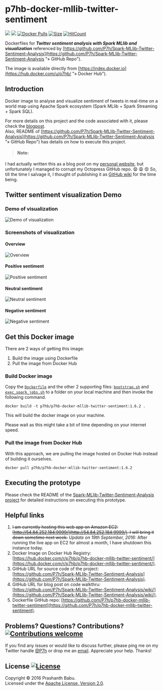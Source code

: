 # p7hb-docker-mllib-twitter-sentiment
[![](https://images.microbadger.com/badges/version/p7hb/p7hb-docker-mllib-twitter-sentiment.svg)](http://microbadger.com/images/p7hb/p7hb-docker-mllib-twitter-sentiment) ![](https://img.shields.io/docker/automated/p7hb/p7hb-docker-mllib-twitter-sentiment.svg) [![Docker Pulls](https://img.shields.io/docker/pulls/p7hb/p7hb-docker-mllib-twitter-sentiment.svg)](https://hub.docker.com/r/p7hb/p7hb-docker-mllib-twitter-sentiment/) [![Size](https://images.microbadger.com/badges/image/p7hb/p7hb-docker-mllib-twitter-sentiment.svg)](https://microbadger.com/images/p7hb/p7hb-docker-mllib-twitter-sentiment) [![HitCount](https://hitt.herokuapp.com/P7h/p7hb-docker-mllib-twitter-sentiment.svg)](https://github.com/P7h/p7hb-docker-mllib-twitter-sentiment)

Dockerfiles for ***Twitter sentiment analysis with Spark MLlib and visualization*** referenced by [https://github.com/P7h/Spark-MLlib-Twitter-Sentiment-Analysis](https://github.com/P7h/Spark-MLlib-Twitter-Sentiment-Analysis "» GitHub Repo").

The image is available directly from [https://index.docker.io](https://hub.docker.com/u/p7hb/ "» Docker Hub").


## Introduction
Docker image to analyse and visualize sentiment of tweets in real-time on a world map using Apache Spark ecosystem (Spark MLlib + Spark Streaming + Spark SQL).

For more details on this project and the code associated with it, please check the [blogpost](http://P7h.org/blog/2016/08/21/spark-twitter-sentiment/).<br>
Also, README of [https://github.com/P7h/Spark-MLlib-Twitter-Sentiment-Analysis](https://github.com/P7h/Spark-MLlib-Twitter-Sentiment-Analysis "» GitHub Repo") has details on how to execute this project.


> #### Note:
I had actually written this as a blog post on my [personal website](http://P7h.org "» P7h.org"), but unfortunately I managed to corrupt my Octopress GitHub repo. :anguished: :weary: :rage: So, till the time I salvage it, I thought of publishing it as [GitHub wiki](https://github.com/P7h/Spark-MLlib-Twitter-Sentiment-Analysis/wiki/Blog "» Blog post") for the time being.


## Twitter sentiment visualization Demo
### Demo of visualization
![Demo of visualization](https://github.com/P7h/Spark-MLlib-Twitter-Sentiment-Analysis/raw/master/images/Twitter_Sentiment_Visualization.gif)

### Screenshots of visualization
#### Overview
![Overview](https://github.com/P7h/Spark-MLlib-Twitter-Sentiment-Analysis/raw/master/images/Viz_Overview.png)

#### Positive sentiment
![Positive sentiment](https://github.com/P7h/Spark-MLlib-Twitter-Sentiment-Analysis/raw/master/images/Viz_Positive.png)

#### Neutral sentiment
![Neutral sentiment](https://github.com/P7h/Spark-MLlib-Twitter-Sentiment-Analysis/raw/master/images/Viz_Neutral.png)

#### Negative sentiment
![Negative sentiment](https://github.com/P7h/Spark-MLlib-Twitter-Sentiment-Analysis/raw/master/images/Viz_Negative.png)


## Get this Docker image
There are 2 ways of getting this image:

1. Build the image using Dockerfile
2. Pull the image from Docker Hub

### Build Docker image
Copy the [`Dockerfile`](https://github.com/P7h/p7hb-docker-mllib-twitter-sentiment/blob/master/Dockerfile) and the other 2 supporting files: [`bootstrap.sh`](https://github.com/P7h/p7hb-docker-mllib-twitter-sentiment/blob/master/bootstrap.sh) and [`exec_spark_jobs.sh`](https://github.com/P7h/p7hb-docker-mllib-twitter-sentiment/blob/master/exec_spark_jobs.sh) to a folder on your local machine and then invoke the following command.

    docker build -t p7hb/p7hb-docker-mllib-twitter-sentiment:1.6.2 .

This will build the docker image on your machine.

Please wait as this might take a bit of time depending on your internet speed.

### Pull the image from Docker Hub
With this approach, we are pulling the image hosted on Docker Hub instead of building it ourselves.

    docker pull p7hb/p7hb-docker-mllib-twitter-sentiment:1.6.2


## Executing the prototype
Please check the README of the [Spark-MLlib-Twitter-Sentiment-Analysis project](https://github.com/P7h/Spark-MLlib-Twitter-Sentiment-Analysis "» GitHub Repo") for detailed instructions on executing this prototype.


## Helpful links
1. ~~I am currently hosting this web app on Amazon EC2: [http://54.84.252.184:9999/](http://54.84.252.184:9999/). I will bring it down sometime next week.~~ _Update on 19th September, 2016:_ After running the live app on EC2 for almost a month, I have shutdown this instance today.
2. Docker Image on Docker Hub Registry: [https://hub.docker.com/r/p7hb/p7hb-docker-mllib-twitter-sentiment/](https://hub.docker.com/r/p7hb/p7hb-docker-mllib-twitter-sentiment/).
3. GitHub URL for source code of the project: [https://github.com/P7h/Spark-MLlib-Twitter-Sentiment-Analysis](https://github.com/P7h/Spark-MLlib-Twitter-Sentiment-Analysis).
4. GitHub URL for blog post on code walkthru: [https://github.com/P7h/Spark-MLlib-Twitter-Sentiment-Analysis/wiki/](https://github.com/P7h/Spark-MLlib-Twitter-Sentiment-Analysis/wiki/).
5. Dockerfile GitHub repo: [https://github.com/P7h/p7hb-docker-mllib-twitter-sentiment](https://github.com/P7h/p7hb-docker-mllib-twitter-sentiment).


## Problems? Questions? Contributions? [![Contributions welcome](https://img.shields.io/badge/contributions-welcome-brightgreen.svg?style=flat)](http://p7h.org/contact/)
If you find any issues or would like to discuss further, please ping me on my Twitter handle [@P7h](http://twitter.com/P7h "» Twitter/@P7h") or drop me an [email](http://p7h.org/contact/ "» Contact me"). Appreciate your help. Thanks!


## License [![License](http://img.shields.io/:license-apache-blue.svg)](http://www.apache.org/licenses/LICENSE-2.0.html)
Copyright &copy; 2016 Prashanth Babu.<br>
Licensed under the [Apache License, Version 2.0](http://www.apache.org/licenses/LICENSE-2.0).
